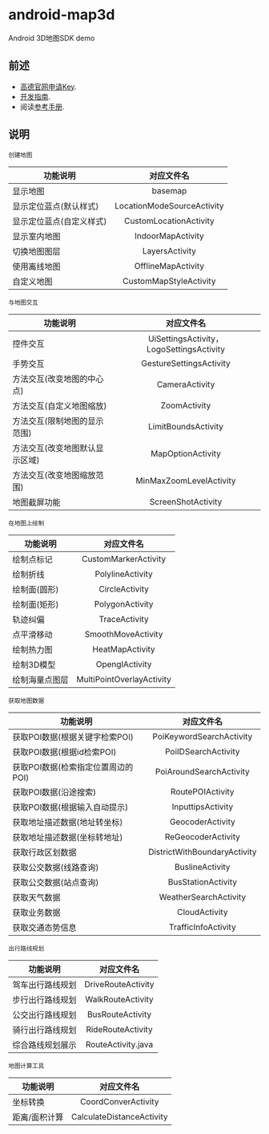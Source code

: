 # android-map3d
Android 3D地图SDK demo

## 前述 ##
- [高德官网申请Key](http://lbs.amap.com/dev/#/).
- [开发指南](http://lbs.amap.com/api/android-sdk/summary/).
- 阅读[参考手册](http://a.amap.com/lbs/static/unzip/Android_Map_Doc/index.html).

## 说明 ##

`创建地图`

| 功能说明 | 对应文件名 |
| -----|:-----:|
|显示地图|basemap|
|显示定位蓝点(默认样式)|LocationModeSourceActivity|
|显示定位蓝点(自定义样式)|CustomLocationActivity|
|显示室内地图|IndoorMapActivity|
|切换地图图层|LayersActivity|
|使用离线地图|OfflineMapActivity|
|自定义地图|CustomMapStyleActivity|

`与地图交互`

| 功能说明 | 对应文件名 |
| -----|:-----:|
|控件交互|UiSettingsActivity，LogoSettingsActivity|
|手势交互|GestureSettingsActivity|
|方法交互(改变地图的中心点)|CameraActivity|
|方法交互(自定义地图缩放)|ZoomActivity|
|方法交互(限制地图的显示范围)|LimitBoundsActivity|
|方法交互(改变地图默认显示区域)|MapOptionActivity|
|方法交互(改变地图缩放范围)|MinMaxZoomLevelActivity|
|地图截屏功能|ScreenShotActivity|

`在地图上绘制`

| 功能说明 | 对应文件名 |
| -----|:-----:|
|绘制点标记|CustomMarkerActivity|
|绘制折线|PolylineActivity|
|绘制面(圆形)|CircleActivity|
|绘制面(矩形)|PolygonActivity|
|轨迹纠偏|TraceActivity|
|点平滑移动|SmoothMoveActivity|
|绘制热力图|HeatMapActivity|
|绘制3D模型|OpenglActivity|
|绘制海量点图层|MultiPointOverlayActivity|



`获取地图数据`

| 功能说明 | 对应文件名 |
| -----|:-----:|
|获取POI数据(根据关键字检索POI)|PoiKeywordSearchActivity|
|获取POI数据(根据id检索POI)|PoiIDSearchActivity|
|获取POI数据(检索指定位置周边的POI)|PoiAroundSearchActivity|
|获取POI数据(沿途搜索)|RoutePOIActivity|
|获取POI数据(根据输入自动提示)|InputtipsActivity|
|获取地址描述数据(地址转坐标)|GeocoderActivity|
|获取地址描述数据(坐标转地址)|ReGeocoderActivity|
|获取行政区划数据|DistrictWithBoundaryActivity|
|获取公交数据(线路查询)|BuslineActivity|
|获取公交数据(站点查询)|BusStationActivity|
|获取天气数据|WeatherSearchActivity|
|获取业务数据|CloudActivity|
|获取交通态势信息|TrafficInfoActivity|


`出行路线规划`

| 功能说明 | 对应文件名 |
| -----|:-----:|
|驾车出行路线规划|DriveRouteActivity|
|步行出行路线规划|WalkRouteActivity|
|公交出行路线规划|BusRouteActivity|
|骑行出行路线规划|RideRouteActivity|
|综合路线规划展示|RouteActivity.java|


`地图计算工具`

| 功能说明 | 对应文件名 |
| -----|:-----:|
|坐标转换|CoordConverActivity|
|距离/面积计算|CalculateDistanceActivity|
